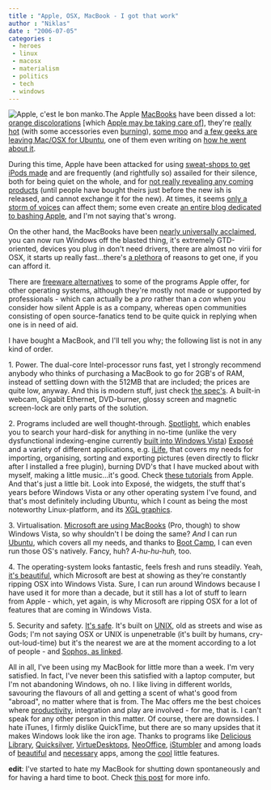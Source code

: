 ```yaml
---
title : "Apple, OSX, MacBook - I got that work"
author : "Niklas"
date : "2006-07-05"
categories : 
 - heroes
 - linux
 - macosx
 - materialism
 - politics
 - tech
 - windows
---
```


![Apple, c'est le bon manko.](http://upload.wikimedia.org/wikipedia/en/a/ab/Apple-logo.png)The Apple [MacBooks](http://www.apple.com/macbook/macbook.html) have been dissed a lot: [orange discolorations](https://niklasblog.com/?p=965) \[which [Apple may be taking care of](http://blog.wired.com/cultofmac/index.blog?entry_id=1511576)\], they're [really hot](http://docs.info.apple.com/article.html?artnum=303848) (with some accessories even [burning](http://gizmodo.com/gadgets/laptops/magsafe-burning-not-isolated-183185.php)), [some moo](http://moobook.com/?p=4) and [a few geeks are leaving Mac/OSX for Ubuntu](http://diveintomark.org/archives/2006/05/30/bye-apple), one of them even writing on [how he went about it](http://diveintomark.org/archives/2006/06/26/essentials-2006).

During this time, Apple have been attacked for using [sweat-shops to get iPods made](http://feeds.wired.com/CultOfMac?m=141) and are frequently (and rightfully so) assailed for their silence, both for being quiet on the whole, and for [not really revealing any coming products](http://arstechnica.com/journals/apple.ars/2006/6/26/4446) (until people have bought theirs just before the new ish is released, and cannot exchange it for the new). At times, it seems [only a storm of voices](http://www.macworld.co.uk/news/index.cfm?RSS&NewsID=15119) can affect them; some even create [an entire blog dedicated to bashing Apple](http://appledash.wordpress.com), and I'm not saying that's wrong.

On the other hand, the MacBooks have been [nearly universally acclaimed](http://arstechnica.com/reviews/hardware/macbook.ars), you can now run Windows off the blasted thing, it's extremely GTD\-oriented, devices you plug in don't need drivers, there are almost no virii for OSX, it starts up really fast...there's [a plethora](http://www.apple.com/getamac) of reasons to get one, if you can afford it.

There are [freeware alternatives](http://www.sebpayne.com/2006/06/27/one-thing-apple-did-right) to some of the programs Apple offer, for other operating systems, although they're mostly not made or supported by professionals - which can actually be a _pro_ rather than a _con_ when you consider how silent Apple is as a company, whereas open communities consisting of open source-fanatics tend to be quite quick in replying when one is in need of aid.

I have bought a MacBook, and I'll tell you why; the following list is not in any kind of order.

1\. Power. The dual-core Intel-processor runs fast, yet I strongly recommend anybody who thinks of purchasing a MacBook to go for 2GB's of RAM, instead of settling down with the 512MB that are included; the prices are quite low, anyway. And this is modern stuff, just check [the spec's](http://www.apple.com/macbook/specs.html). A built-in webcam, Gigabit Ethernet, DVD-burner, glossy screen and magnetic screen-lock are only parts of the solution.

2\. Programs included are well thought-through. [Spotlight](http://www.apple.com/macosx/features/spotlight), which enables you to search your hard-disk for anything in no-time (unlike the very dysfunctional indexing-engine currently [built into Windows Vista](http://blogs.msdn.com/cheller/archive/2006/06/21/642220.aspx)) [Exposé](http://www.apple.com/macosx/features/expose) and a variety of different applications, e.g. [iLife](http://www.apple.com/ilife), that covers my needs for importing, organising, sorting and exporting pictures (even directly to flickr after I installed a free plugin), burning DVD's that I have mucked about with myself, making a little music...it's good. Check [these tutorials](http://www.apple.com/ilife/tutorials) from Apple. And that's just a little bit. Look into Exposé, the widgets, the stuff that's years before Windows Vista or any other operating system I've found, and that's most definitely including Ubuntu, which I count as being the most noteworthy Linux-platform, and its [XGL graphics](http://www.ubuntuforums.org/showthread.php?t=112411).

3\. Virtualisation. [Microsoft are using MacBooks](http://feeds.macuser.com/macuser?m=857) (Pro, though) to show Windows Vista, so why shouldn't I be doing the same? _And_ I can run [Ubuntu](http://www.ubuntu.com), which covers all my needs, and thanks to [Boot Camp](http://www.apple.com/macosx/bootcamp), I can even run those OS's natively. Fancy, huh? _A-hu-hu-huh,_ too.

4\. The operating-system looks fantastic, feels fresh and runs steadily. Yeah, [it's beautiful](http://www.phillryu.com/2006/07/03/the-top-ten-most-beautiful-os-x-apps), which Microsoft are best at showing as they're constantly ripping OSX into Windows Vista. Sure, I can run around Windows because I have used it for more than a decade, but it still has a lot of stuff to learn from Apple - which, yet again, is why Microsoft are ripping OSX for a lot of features that are coming in Windows Vista.

5\. Security and safety. [It's safe](http://news.bbc.co.uk/2/hi/technology/5150508.stm). It's built on [UNIX](http://www.unix.org/what_is_unix.html), old as streets and wise as Gods; I'm not saying OSX or UNIX is unpenetrable (it's built by humans, cry-out-loud-time) but it's the nearest we are at the moment according to a lot of people - and [Sophos, as linked](http://news.bbc.co.uk/2/hi/technology/5150508.stm).

All in all, I've been using my MacBook for little more than a week. I'm very satisfied. In fact, I've never been this satisfied with a laptop computer, but I'm not abandoning Windows, oh no. I like living in different worlds, savouring the flavours of all and getting a scent of what's good from "abroad", no matter where that is from. The Mac offers me the best choices where [productivity](http://www.macuser.com/ihnatko/ihnatko_underused_and_unapprec.php), integration and play are involved - for me, that is. I can't speak for any other person in this matter. Of course, there are downsides. I hate iTunes, I firmly dislike QuickTime, but there are so many upsides that it makes Windows look like the iron age. Thanks to programs like [Delicious Library](http://www.delicious-monster.com), [Quicksilver](http://quicksilver.blacktree.com), [VirtueDesktops](http://virtuedesktops.info), [NeoOffice](http://www.planamesa.com/neojava/en/index.php), [iStumbler](http://www.istumbler.net) and among loads of [beautiful](http://www.phillryu.com/2006/07/03/the-top-ten-most-beautiful-os-x-apps) and [necessary](http://paulstamatiou.com/2005/12/19/10-apps-every-new-mac-user-should-download) apps, among the [cool](http://feeds.macuser.com/macuser?m=855) little features.

**edit**: I've started to hate my MacBook for shutting down spontaneously and for having a hard time to boot. Check [this post](https://niklasblog.com/?p=1027) for more info.
